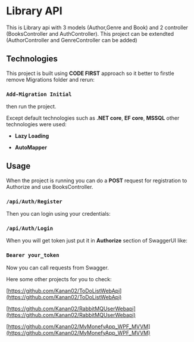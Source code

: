 # Library API

This is Library api with 3 models (Author,Genre and Book) and 2 controller (BooksController and AuthController).
This project can be extendted (AuthorController and GenreController can be added) 

## Technologies

This project is built using **CODE FIRST** approach so it better to firstle remove Migrations folder
and rerun:
### `Add-Migration Initial`

then run the project.


Except default technologies such as **.NET core**, **EF core**, **MSSQL** other technologies were used:

- **Lazy Loading** 

- **AutoMapper** 

## Usage

When the project is running you can do a **POST** request for registration to Authorize and use BooksController.
### `/api/Auth/Register`

Then you can login using your credentials:
### `/api/Auth/Login`

When you will get token just put it in **Authorize** section of SwaggerUI like:

### `Bearer your_token`

Now you can call requests from Swagger.


Here some other projects for you to check:

[https://github.com/Kanan02/ToDoListWebApi](https://github.com/Kanan02/ToDoListWebApi)  

[https://github.com/Kanan02/RabbitMQUserWebapi](https://github.com/Kanan02/RabbitMQUserWebapi)  

[https://github.com/Kanan02/MyMonefyApp_WPF_MVVM](https://github.com/Kanan02/MyMonefyApp_WPF_MVVM)  

